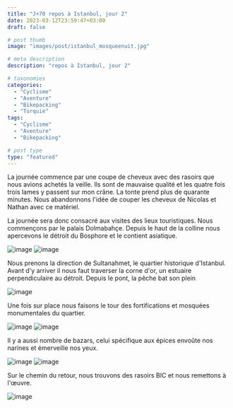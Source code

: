 ```yaml
---
title: "J+70 repos à Istanbul, jour 2"
date: 2023-03-12T23:59:47+03:00
draft: false

# post thumb
image: "images/post/istanbul_mosqueenuit.jpg"

# meta description
description: "repos à Istanbul, jour 2"

# taxonomies
categories:
  - "Cyclisme" 
  - "Aventure" 
  - "Bikepacking"
  - "Turquie" 
tags:
  - "Cyclisme" 
  - "Aventure" 
  - "Bikepacking" 

# post type
type: "featured"
---
```


La journée commence par une coupe de cheveux avec des rasoirs que nous avions achetés la veille. Ils sont de mauvaise qualité et les quatre fois trois lames y passent sur mon crâne. La tonte prend plus de quarante minutes. Nous abandonnons l'idée de couper les cheveux de Nicolas et Nathan avec ce matériel. 

La journée sera donc consacré aux visites des lieux touristiques. Nous commençons par le palais Dolmabahçe. Depuis le haut de la colline nous apercevons le détroit du Bosphore et le contient asiatique. 

![image](../../images/post/istanbul_escalier.jpg)
![image](../../images/post/istanbul_palais.jpg)

Nous prenons la direction de Sultanahmet, le quartier historique d'Istanbul. Avant d'y arriver il nous faut traverser la corne d'or, un estuaire perpendiculaire au détroit. Depuis le pont, la pêche bat son plein

![image](../../images/post/istanbul_peche.jpg)

Une fois sur place nous faisons le tour des fortifications et mosquées monumentales du quartier.

![image](../../images/post/istanbul_mosquee2.jpg)
![image](../../images/post/istanbul_porte.jpg)

Il y a aussi nombre de bazars, celui spécifique aux épices envoûte nos narines et émerveille nos yeux.

![image](../../images/post/istanbul_bazar.jpg)
![image](../../images/post/istanbul_epice.jpg)

Sur le chemin du retour, nous trouvons des rasoirs BIC et nous remettons à l'œuvre.

![image](../../images/post/istanbul_mousse.jpg)
